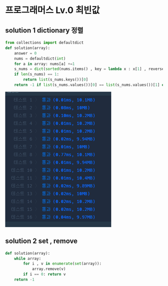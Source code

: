 # 프로그래머스 Lv.0 최빈값

## solution 1  dictionary 정렬

```python
from collections import defaultdict
def solution(array):
    answer = 0
    nums = defaultdict(int)
    for a in array: nums[a] +=1
    s_nums = dict(sorted(nums.items() , key = lambda x : x[1] , reverse = True))
    if len(s_nums) == 1:
        return list(s_nums.keys())[0]
    return -1 if list(s_nums.values())[0] == list(s_nums.values())[1] else list(s_nums.keys())[0]
```

![img_3.png](img_3.png)


## solution 2 set , remove

```python
def solution(array):
    while array:
        for i , v in enumerate(set(array)):
            array.remove(v)
        if i == 0: return v
    return -1
```